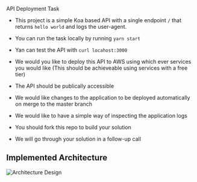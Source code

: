API Deployment Task

* This project is a simple Koa based API with a single endpoint `/` that returns `hello world` and logs the user-agent.

* You can run the task locally by running `yarn start`

* Yan can test the API with `curl locahost:3000`

* We would you like to deploy this API to AWS using which ever services you would like (This should be achieveable using services with a free tier)

* The API should be publically accessible

* We would like changes to the application to be deployed automatically on merge to the master branch

* We would like to have a simple way of inspecting the application logs

* You should fork this repo to build your solution

* We will go through your solution in a follow-up call

## Implemented Architecture
![Architecture Design](./arhitecture.png?raw=true "Architecture Design")

